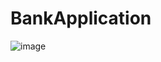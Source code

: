 # BankApplication


![image](https://github.com/JunByeon/BankApplication/assets/143871011/c908b961-2741-42ed-8525-11fbcb2ed804)
